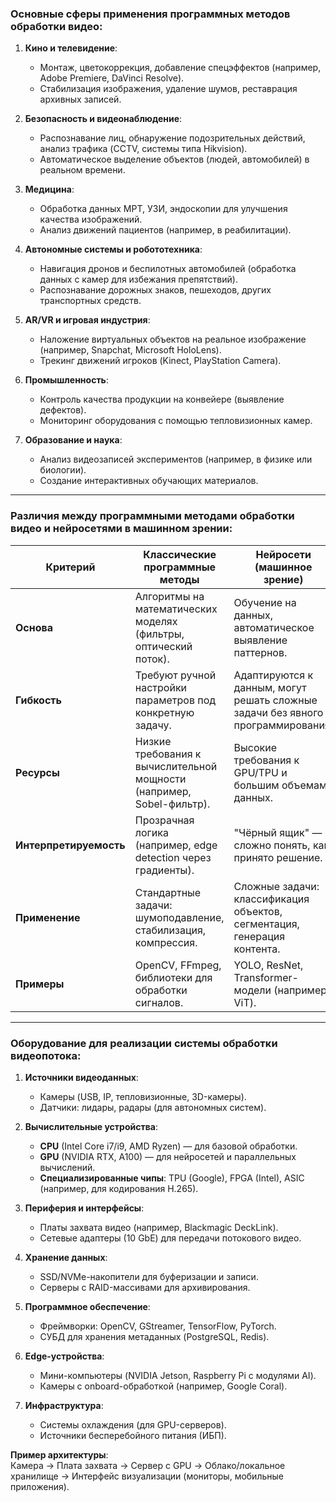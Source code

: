 ### Основные сферы применения программных методов обработки видео:
1. **Кино и телевидение**:  
   - Монтаж, цветокоррекция, добавление спецэффектов (например, Adobe Premiere, DaVinci Resolve).  
   - Стабилизация изображения, удаление шумов, реставрация архивных записей.  

2. **Безопасность и видеонаблюдение**:  
   - Распознавание лиц, обнаружение подозрительных действий, анализ трафика (CCTV, системы типа Hikvision).  
   - Автоматическое выделение объектов (людей, автомобилей) в реальном времени.  

3. **Медицина**:  
   - Обработка данных МРТ, УЗИ, эндоскопии для улучшения качества изображений.  
   - Анализ движений пациентов (например, в реабилитации).  

4. **Автономные системы и робототехника**:  
   - Навигация дронов и беспилотных автомобилей (обработка данных с камер для избежания препятствий).  
   - Распознавание дорожных знаков, пешеходов, других транспортных средств.  

5. **AR/VR и игровая индустрия**:  
   - Наложение виртуальных объектов на реальное изображение (например, Snapchat, Microsoft HoloLens).  
   - Трекинг движений игроков (Kinect, PlayStation Camera).  

6. **Промышленность**:  
   - Контроль качества продукции на конвейере (выявление дефектов).  
   - Мониторинг оборудования с помощью тепловизионных камер.  

7. **Образование и наука**:  
   - Анализ видеозаписей экспериментов (например, в физике или биологии).  
   - Создание интерактивных обучающих материалов.  

---

### Различия между программными методами обработки видео и нейросетями в машинном зрении:
| **Критерий**               | **Классические программные методы**                     | **Нейросети (машинное зрение)**                     |
|----------------------------|--------------------------------------------------------|----------------------------------------------------|
| **Основа**                 | Алгоритмы на математических моделях (фильтры, оптический поток). | Обучение на данных, автоматическое выявление паттернов. |
| **Гибкость**               | Требуют ручной настройки параметров под конкретную задачу. | Адаптируются к данным, могут решать сложные задачи без явного программирования. |
| **Ресурсы**                | Низкие требования к вычислительной мощности (например, Sobel-фильтр). | Высокие требования к GPU/TPU и большим объемам данных. |
| **Интерпретируемость**     | Прозрачная логика (например, edge detection через градиенты). | "Чёрный ящик" — сложно понять, как принято решение. |
| **Применение**             | Стандартные задачи: шумоподавление, стабилизация, компрессия. | Сложные задачи: классификация объектов, сегментация, генерация контента. |
| **Примеры**                | OpenCV, FFmpeg, библиотеки для обработки сигналов.      | YOLO, ResNet, Transformer-модели (например, ViT). |

---

### Оборудование для реализации системы обработки видеопотока:
1. **Источники видеоданных**:  
   - Камеры (USB, IP, тепловизионные, 3D-камеры).  
   - Датчики: лидары, радары (для автономных систем).  

2. **Вычислительные устройства**:  
   - **CPU** (Intel Core i7/i9, AMD Ryzen) — для базовой обработки.  
   - **GPU** (NVIDIA RTX, A100) — для нейросетей и параллельных вычислений.  
   - **Специализированные чипы**: TPU (Google), FPGA (Intel), ASIC (например, для кодирования H.265).  

3. **Периферия и интерфейсы**:  
   - Платы захвата видео (например, Blackmagic DeckLink).  
   - Сетевые адаптеры (10 GbE) для передачи потокового видео.  

4. **Хранение данных**:  
   - SSD/NVMe-накопители для буферизации и записи.  
   - Серверы с RAID-массивами для архивирования.  

5. **Программное обеспечение**:  
   - Фреймворки: OpenCV, GStreamer, TensorFlow, PyTorch.  
   - СУБД для хранения метаданных (PostgreSQL, Redis).  

6. **Edge-устройства**:  
   - Мини-компьютеры (NVIDIA Jetson, Raspberry Pi с модулями AI).  
   - Камеры с onboard-обработкой (например, Google Coral).  

7. **Инфраструктура**:  
   - Системы охлаждения (для GPU-серверов).  
   - Источники бесперебойного питания (ИБП).  

**Пример архитектуры**:  
Камера → Плата захвата → Сервер с GPU → Облако/локальное хранилище → Интерфейс визуализации (мониторы, мобильные приложения).
